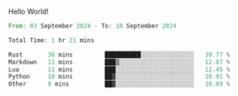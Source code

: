Hello World!

<!--START_SECTION:waka-->

```rust
From: 03 September 2024 - To: 10 September 2024

Total Time: 1 hr 21 mins

Rust       36 mins         ██████████░░░░░░░░░░░░░░░   39.77 %
Markdown   11 mins         ███▒░░░░░░░░░░░░░░░░░░░░░   12.87 %
Lua        11 mins         ███░░░░░░░░░░░░░░░░░░░░░░   12.45 %
Python     10 mins         ██▓░░░░░░░░░░░░░░░░░░░░░░   10.91 %
Other      9 mins          ██▓░░░░░░░░░░░░░░░░░░░░░░   10.89 %
```

<!--END_SECTION:waka-->

